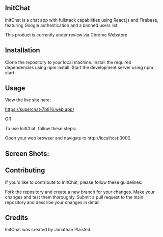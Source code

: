 ## InitChat
InitChat is a chat app with fullstack capabilities using React.js and Firebase, featuring Google authentication and a banned users list.

This product is currently under review via Chrome Webstore

## Installation
Clone the repository to your local machine. Install the required dependencies using npm install. Start the development server using npm start.

## Usage
View the live site here:

https://superchat-7b816.web.app/

OR

To use InitChat, follow these steps:

Open your web browser and navigate to http://localhost:3000. 

## Screen Shots:



## Contributing
If you'd like to contribute to InitChat, please follow these guidelines:

Fork the repository and create a new branch for your changes.
Make your changes and test them thoroughly.
Submit a pull request to the main repository and describe your changes in detail.

## Credits
InitChat was created by Jonathan Plaisted.
